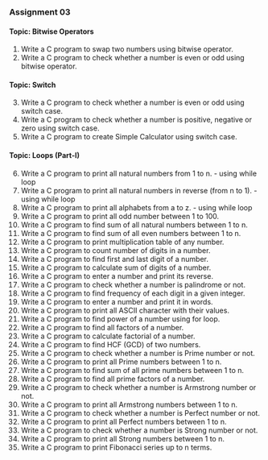 ### Assignment 03

#### Topic: Bitwise Operators

1. Write a C program to swap two numbers using bitwise operator.
2. Write a C program to check whether a number is even or odd using bitwise operator.

#### Topic: Switch

3. Write a C program to check whether a number is even or odd using switch case.
4. Write a C program to check whether a number is positive, negative or zero using switch case.
5. Write a C program to create Simple Calculator using switch case.

#### Topic: Loops (Part-I)

6. Write a C program to print all natural numbers from 1 to n. - using while loop
7. Write a C program to print all natural numbers in reverse (from n to 1). - using while loop
8. Write a C program to print all alphabets from a to z. - using while loop
9. Write a C program to print all odd number between 1 to 100.
10. Write a C program to find sum of all natural numbers between 1 to n.
11. Write a C program to find sum of all even numbers between 1 to n.
12. Write a C program to print multiplication table of any number.
13. Write a C program to count number of digits in a number.
14. Write a C program to find first and last digit of a number.
15. Write a C program to calculate sum of digits of a number.
16. Write a C program to enter a number and print its reverse.
17. Write a C program to check whether a number is palindrome or not.
18. Write a C program to find frequency of each digit in a given integer.
19. Write a C program to enter a number and print it in words.
20. Write a C program to print all ASCII character with their values.
21. Write a C program to find power of a number using for loop.
22. Write a C program to find all factors of a number.
23. Write a C program to calculate factorial of a number.
24. Write a C program to find HCF (GCD) of two numbers.
25. Write a C program to check whether a number is Prime number or not.
26. Write a C program to print all Prime numbers between 1 to n.
27. Write a C program to find sum of all prime numbers between 1 to n.
28. Write a C program to find all prime factors of a number.
29. Write a C program to check whether a number is Armstrong number or not.
30. Write a C program to print all Armstrong numbers between 1 to n.
31. Write a C program to check whether a number is Perfect number or not.
32. Write a C program to print all Perfect numbers between 1 to n.
33. Write a C program to check whether a number is Strong number or not.
34. Write a C program to print all Strong numbers between 1 to n.
35. Write a C program to print Fibonacci series up to n terms.
